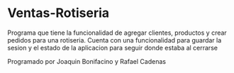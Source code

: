 # Ventas-Rotiseria

Programa que tiene la funcionalidad de agregar clientes, productos y crear pedidos para una rotiseria.
Cuenta con una funcionalidad para guardar la sesion y el estado de la aplicacion para seguir donde estaba al cerrarse

Programado por Joaquin Bonifacino y Rafael Cadenas
